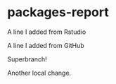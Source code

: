 # packages-report

A line I added from Rstudio

A line I added from GitHub

Superbranch!

Another local change.